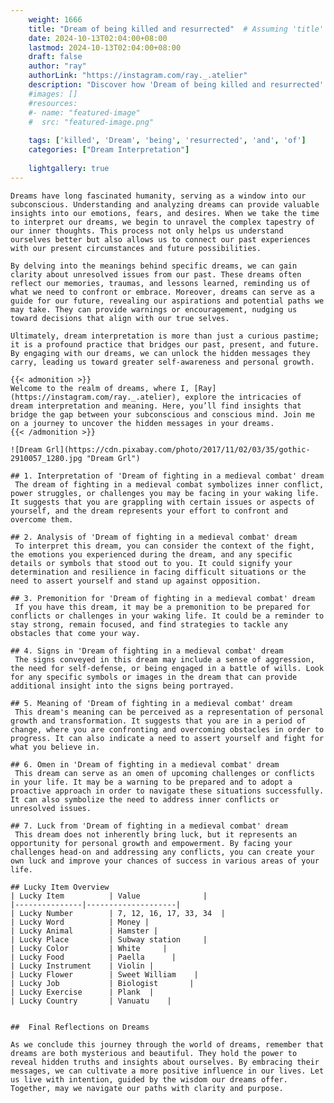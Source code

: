 ```yaml
---
    weight: 1666
    title: "Dream of being killed and resurrected"  # Assuming 'title' column exists
    date: 2024-10-13T02:04:00+08:00
    lastmod: 2024-10-13T02:04:00+08:00
    draft: false
    author: "ray"
    authorLink: "https://instagram.com/ray._.atelier"
    description: "Discover how 'Dream of being killed and resurrected' can interpret your future and uncover its significant meanings in your life."
    #images: []
    #resources:
    #- name: "featured-image"
    #  src: "featured-image.png"
    
    tags: ['killed', 'Dream', 'being', 'resurrected', 'and', 'of']
    categories: ["Dream Interpretation"]
    
    lightgallery: true
---
```

    
    Dreams have long fascinated humanity, serving as a window into our subconscious. Understanding and analyzing dreams can provide valuable insights into our emotions, fears, and desires. When we take the time to interpret our dreams, we begin to unravel the complex tapestry of our inner thoughts. This process not only helps us understand ourselves better but also allows us to connect our past experiences with our present circumstances and future possibilities.
    
    By delving into the meanings behind specific dreams, we can gain clarity about unresolved issues from our past. These dreams often reflect our memories, traumas, and lessons learned, reminding us of what we need to confront or embrace. Moreover, dreams can serve as a guide for our future, revealing our aspirations and potential paths we may take. They can provide warnings or encouragement, nudging us toward decisions that align with our true selves.
    
    Ultimately, dream interpretation is more than just a curious pastime; it is a profound practice that bridges our past, present, and future. By engaging with our dreams, we can unlock the hidden messages they carry, leading us toward greater self-awareness and personal growth.
    
    {{< admonition >}}
    Welcome to the realm of dreams, where I, [Ray](https://instagram.com/ray._.atelier), explore the intricacies of dream interpretation and meaning. Here, you’ll find insights that bridge the gap between your subconscious and conscious mind. Join me on a journey to uncover the hidden messages in your dreams.
    {{< /admonition >}}
    
    ![Dream Grl](https://cdn.pixabay.com/photo/2017/11/02/03/35/gothic-2910057_1280.jpg "Dream Grl")
    
    ## 1. Interpretation of 'Dream of fighting in a medieval combat' dream
     The dream of fighting in a medieval combat symbolizes inner conflict, power struggles, or challenges you may be facing in your waking life. It suggests that you are grappling with certain issues or aspects of yourself, and the dream represents your effort to confront and overcome them.
    
    ## 2. Analysis of 'Dream of fighting in a medieval combat' dream
     To interpret this dream, you can consider the context of the fight, the emotions you experienced during the dream, and any specific details or symbols that stood out to you. It could signify your determination and resilience in facing difficult situations or the need to assert yourself and stand up against opposition.
    
    ## 3. Premonition for 'Dream of fighting in a medieval combat' dream
     If you have this dream, it may be a premonition to be prepared for conflicts or challenges in your waking life. It could be a reminder to stay strong, remain focused, and find strategies to tackle any obstacles that come your way.
    
    ## 4. Signs in 'Dream of fighting in a medieval combat' dream
     The signs conveyed in this dream may include a sense of aggression, the need for self-defense, or being engaged in a battle of wills. Look for any specific symbols or images in the dream that can provide additional insight into the signs being portrayed.
    
    ## 5. Meaning of 'Dream of fighting in a medieval combat' dream
     This dream's meaning can be perceived as a representation of personal growth and transformation. It suggests that you are in a period of change, where you are confronting and overcoming obstacles in order to progress. It can also indicate a need to assert yourself and fight for what you believe in.
    
    ## 6. Omen in 'Dream of fighting in a medieval combat' dream
     This dream can serve as an omen of upcoming challenges or conflicts in your life. It may be a warning to be prepared and to adopt a proactive approach in order to navigate these situations successfully. It can also symbolize the need to address inner conflicts or unresolved issues.
    
    ## 7. Luck from 'Dream of fighting in a medieval combat' dream
     This dream does not inherently bring luck, but it represents an opportunity for personal growth and empowerment. By facing your challenges head-on and addressing any conflicts, you can create your own luck and improve your chances of success in various areas of your life.
    
    ## Lucky Item Overview
    | Lucky Item          | Value              |
    |---------------|--------------------|
    | Lucky Number        | 7, 12, 16, 17, 33, 34  |
    | Lucky Word          | Money |
    | Lucky Animal        | Hamster |
    | Lucky Place         | Subway station     |
    | Lucky Color         | White     |
    | Lucky Food          | Paella      |
    | Lucky Instrument    | Violin |
    | Lucky Flower        | Sweet William    |
    | Lucky Job           | Biologist       |
    | Lucky Exercise      | Plank  |
    | Lucky Country       | Vanuatu    |
    
    
    ##  Final Reflections on Dreams
    
    As we conclude this journey through the world of dreams, remember that dreams are both mysterious and beautiful. They hold the power to reveal hidden truths and insights about ourselves. By embracing their messages, we can cultivate a more positive influence in our lives. Let us live with intention, guided by the wisdom our dreams offer. Together, may we navigate our paths with clarity and purpose.
    
